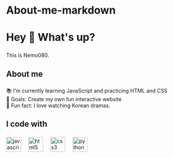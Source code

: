 # About-me-markdown

<h1 align="left">Hey 👋 What's up?</h1>

###

<p align="left">This is Nemo080.</p>

###

<h2 align="left">About me</h2>

###

<p align="left">📚 I'm currently learning JavaScript and practicing HTML and CSS<br>🎯 Goals: Create my own fun interactive website<br>🎲 Fun fact: I love watching Korean dramas.</p>

###

<h2 align="left">I code with</h2>

###

<div align="left">
  <img src="https://cdn.jsdelivr.net/gh/devicons/devicon/icons/javascript/javascript-original.svg" height="40" alt="javascript logo"  />
  <img width="12" />
  <img src="https://cdn.jsdelivr.net/gh/devicons/devicon/icons/html5/html5-original.svg" height="40" alt="html5 logo"  />
  <img width="12" />
  <img src="https://cdn.jsdelivr.net/gh/devicons/devicon/icons/css3/css3-original.svg" height="40" alt="css3 logo"  />
  <img width="12" />
  <img src="https://cdn.jsdelivr.net/gh/devicons/devicon/icons/python/python-original.svg" height="40" alt="python logo"  />
  <img width="12" />
</div>

###

